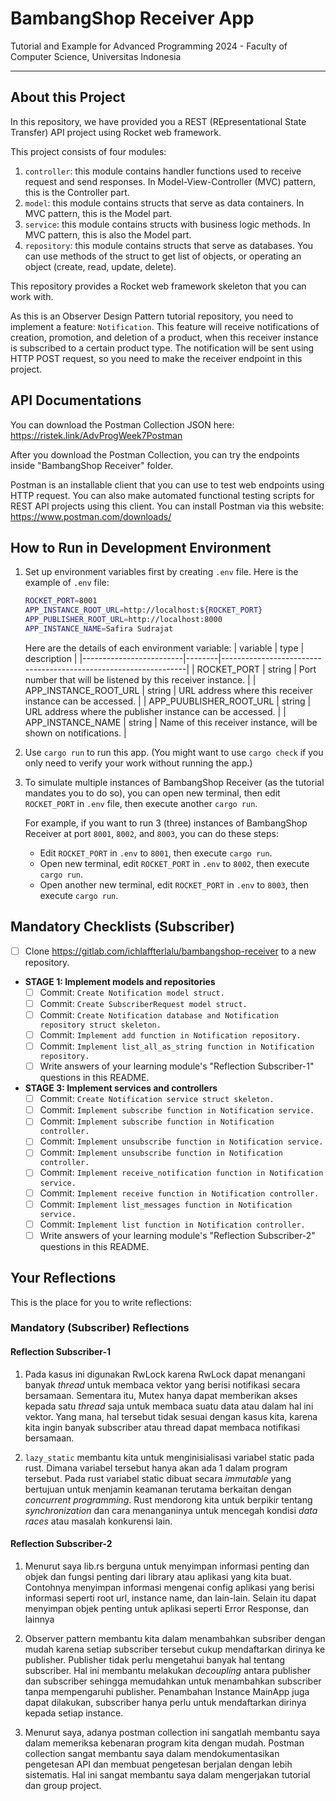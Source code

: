 # BambangShop Receiver App
Tutorial and Example for Advanced Programming 2024 - Faculty of Computer Science, Universitas Indonesia

---

## About this Project
In this repository, we have provided you a REST (REpresentational State Transfer) API project using Rocket web framework.

This project consists of four modules:
1.  `controller`: this module contains handler functions used to receive request and send responses.
    In Model-View-Controller (MVC) pattern, this is the Controller part.
2.  `model`: this module contains structs that serve as data containers.
    In MVC pattern, this is the Model part.
3.  `service`: this module contains structs with business logic methods.
    In MVC pattern, this is also the Model part.
4.  `repository`: this module contains structs that serve as databases.
    You can use methods of the struct to get list of objects, or operating an object (create, read, update, delete).

This repository provides a Rocket web framework skeleton that you can work with.

As this is an Observer Design Pattern tutorial repository, you need to implement a feature: `Notification`.
This feature will receive notifications of creation, promotion, and deletion of a product, when this receiver instance is subscribed to a certain product type.
The notification will be sent using HTTP POST request, so you need to make the receiver endpoint in this project.

## API Documentations

You can download the Postman Collection JSON here: https://ristek.link/AdvProgWeek7Postman

After you download the Postman Collection, you can try the endpoints inside "BambangShop Receiver" folder.

Postman is an installable client that you can use to test web endpoints using HTTP request.
You can also make automated functional testing scripts for REST API projects using this client.
You can install Postman via this website: https://www.postman.com/downloads/

## How to Run in Development Environment
1.  Set up environment variables first by creating `.env` file.
    Here is the example of `.env` file:
    ```bash
    ROCKET_PORT=8001
    APP_INSTANCE_ROOT_URL=http://localhost:${ROCKET_PORT}
    APP_PUBLISHER_ROOT_URL=http://localhost:8000
    APP_INSTANCE_NAME=Safira Sudrajat
    ```
    Here are the details of each environment variable:
    | variable                | type   | description                                                     |
    |-------------------------|--------|-----------------------------------------------------------------|
    | ROCKET_PORT             | string | Port number that will be listened by this receiver instance.    |
    | APP_INSTANCE_ROOT_URL   | string | URL address where this receiver instance can be accessed.       |
    | APP_PUUBLISHER_ROOT_URL | string | URL address where the publisher instance can be accessed.       |
    | APP_INSTANCE_NAME       | string | Name of this receiver instance, will be shown on notifications. |
2.  Use `cargo run` to run this app.
    (You might want to use `cargo check` if you only need to verify your work without running the app.)
3.  To simulate multiple instances of BambangShop Receiver (as the tutorial mandates you to do so),
    you can open new terminal, then edit `ROCKET_PORT` in `.env` file, then execute another `cargo run`.

    For example, if you want to run 3 (three) instances of BambangShop Receiver at port `8001`, `8002`, and `8003`, you can do these steps:
    -   Edit `ROCKET_PORT` in `.env` to `8001`, then execute `cargo run`.
    -   Open new terminal, edit `ROCKET_PORT` in `.env` to `8002`, then execute `cargo run`.
    -   Open another new terminal, edit `ROCKET_PORT` in `.env` to `8003`, then execute `cargo run`.

## Mandatory Checklists (Subscriber)
-   [ ] Clone https://gitlab.com/ichlaffterlalu/bambangshop-receiver to a new repository.
-   **STAGE 1: Implement models and repositories**
    -   [ ] Commit: `Create Notification model struct.`
    -   [ ] Commit: `Create SubscriberRequest model struct.`
    -   [ ] Commit: `Create Notification database and Notification repository struct skeleton.`
    -   [ ] Commit: `Implement add function in Notification repository.`
    -   [ ] Commit: `Implement list_all_as_string function in Notification repository.`
    -   [ ] Write answers of your learning module's "Reflection Subscriber-1" questions in this README.
-   **STAGE 3: Implement services and controllers**
    -   [ ] Commit: `Create Notification service struct skeleton.`
    -   [ ] Commit: `Implement subscribe function in Notification service.`
    -   [ ] Commit: `Implement subscribe function in Notification controller.`
    -   [ ] Commit: `Implement unsubscribe function in Notification service.`
    -   [ ] Commit: `Implement unsubscribe function in Notification controller.`
    -   [ ] Commit: `Implement receive_notification function in Notification service.`
    -   [ ] Commit: `Implement receive function in Notification controller.`
    -   [ ] Commit: `Implement list_messages function in Notification service.`
    -   [ ] Commit: `Implement list function in Notification controller.`
    -   [ ] Write answers of your learning module's "Reflection Subscriber-2" questions in this README.

## Your Reflections
This is the place for you to write reflections:

### Mandatory (Subscriber) Reflections

#### Reflection Subscriber-1
1. Pada kasus ini digunakan RwLock karena RwLock dapat menangani banyak *thread* untuk membaca vektor yang berisi notifikasi secara bersamaan. Sementara itu, Mutex hanya dapat memberikan akses kepada satu *thread* saja untuk membaca suatu data atau dalam hal ini vektor. Yang mana, hal tersebut tidak sesuai dengan kasus kita, karena kita ingin banyak subscriber atau thread dapat membaca notifikasi bersamaan.

2. `lazy_static` membantu kita untuk menginisialisasi variabel static pada rust. Dimana variabel tersebut hanya akan ada 1 dalam program tersebut. Pada rust variabel static dibuat secara *immutable* yang bertujuan untuk menjamin keamanan terutama berkaitan dengan *concurrent programming*. Rust mendorong kita untuk berpikir tentang *synchronization* dan cara menanganinya untuk mencegah kondisi *data races* atau masalah konkurensi lain.

#### Reflection Subscriber-2
1. Menurut saya lib.rs berguna untuk menyimpan informasi penting dan objek dan fungsi penting dari library atau aplikasi yang kita buat. Contohnya menyimpan informasi mengenai config aplikasi yang berisi informasi seperti root url, instance name, dan lain-lain. Selain itu dapat menyimpan objek penting untuk aplikasi seperti Error Response, dan lainnya

2. Observer pattern membantu kita dalam menambahkan subsriber dengan mudah karena setiap subscriber tersebut cukup mendaftarkan dirinya ke publisher. Publisher tidak perlu mengetahui banyak hal tentang subscriber. Hal ini membantu melakukan *decoupling* antara publisher dan subscriber sehingga memudahkan untuk menambahkan subscriber tanpa mempengaruhi publisher. Penambahan Instance MainApp juga dapat dilakukan, subscriber hanya perlu untuk mendaftarkan dirinya kepada setiap instance.

3. Menurut saya, adanya postman collection ini sangatlah membantu saya dalam memeriksa kebenaran program kita dengan mudah. Postman collection sangat membantu saya dalam mendokumentasikan pengetesan API dan membuat pengetesan berjalan dengan lebih sistematis. Hal ini sangat membantu saya dalam mengerjakan tutorial dan group project.